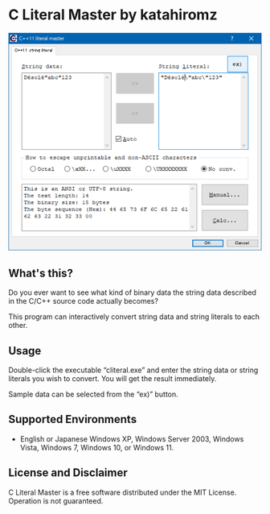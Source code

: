 # C Literal Master by katahiromz

![screenshot](img/screenshot.png)

## What's this?

Do you ever want to see what kind of binary data the string data described in the C/C++ source code actually becomes?

This program can interactively convert string data and string literals to each other.

## Usage

Double-click the executable “cliteral.exe” and enter the string data or string literals you wish to convert. You will get the result immediately.

Sample data can be selected from the “ex)” button.

## Supported Environments

- English or Japanese Windows XP, Windows Server 2003, Windows Vista, Windows 7, Windows 10, or Windows 11.

## License and Disclaimer

C Literal Master is a free software distributed under the MIT License. Operation is not guaranteed.
